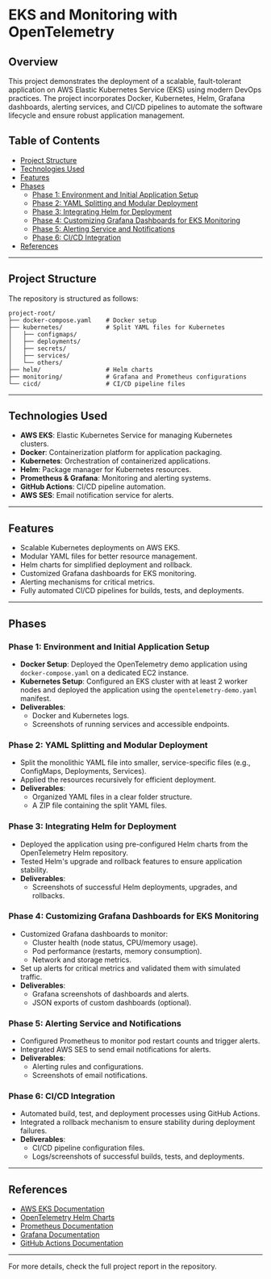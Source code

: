# EKS and Monitoring with OpenTelemetry

## Overview
This project demonstrates the deployment of a scalable, fault-tolerant application on AWS Elastic Kubernetes Service (EKS) using modern DevOps practices. The project incorporates Docker, Kubernetes, Helm, Grafana dashboards, alerting services, and CI/CD pipelines to automate the software lifecycle and ensure robust application management.

## Table of Contents
- [Project Structure](#project-structure)
- [Technologies Used](#technologies-used)
- [Features](#features)
- [Phases](#phases)
  - [Phase 1: Environment and Initial Application Setup](#phase-1-environment-and-initial-application-setup)
  - [Phase 2: YAML Splitting and Modular Deployment](#phase-2-yaml-splitting-and-modular-deployment)
  - [Phase 3: Integrating Helm for Deployment](#phase-3-integrating-helm-for-deployment)
  - [Phase 4: Customizing Grafana Dashboards for EKS Monitoring](#phase-4-customizing-grafana-dashboards-for-eks-monitoring)
  - [Phase 5: Alerting Service and Notifications](#phase-5-alerting-service-and-notifications)
  - [Phase 6: CI/CD Integration](#phase-6-cicd-integration)
- [References](#references)

---

## Project Structure
The repository is structured as follows:
```
project-root/
├── docker-compose.yaml    # Docker setup
├── kubernetes/            # Split YAML files for Kubernetes
│   ├── configmaps/
│   ├── deployments/
│   ├── secrets/
│   ├── services/
│   └── others/
├── helm/                  # Helm charts
├── monitoring/            # Grafana and Prometheus configurations
└── cicd/                  # CI/CD pipeline files
```

---

## Technologies Used
- **AWS EKS**: Elastic Kubernetes Service for managing Kubernetes clusters.
- **Docker**: Containerization platform for application packaging.
- **Kubernetes**: Orchestration of containerized applications.
- **Helm**: Package manager for Kubernetes resources.
- **Prometheus & Grafana**: Monitoring and alerting systems.
- **GitHub Actions**: CI/CD pipeline automation.
- **AWS SES**: Email notification service for alerts.

---

## Features
- Scalable Kubernetes deployments on AWS EKS.
- Modular YAML files for better resource management.
- Helm charts for simplified deployment and rollback.
- Customized Grafana dashboards for EKS monitoring.
- Alerting mechanisms for critical metrics.
- Fully automated CI/CD pipelines for builds, tests, and deployments.

---

## Phases

### Phase 1: Environment and Initial Application Setup
- **Docker Setup**: Deployed the OpenTelemetry demo application using `docker-compose.yaml` on a dedicated EC2 instance.
- **Kubernetes Setup**: Configured an EKS cluster with at least 2 worker nodes and deployed the application using the `opentelemetry-demo.yaml` manifest.
- **Deliverables**:
  - Docker and Kubernetes logs.
  - Screenshots of running services and accessible endpoints.

### Phase 2: YAML Splitting and Modular Deployment
- Split the monolithic YAML file into smaller, service-specific files (e.g., ConfigMaps, Deployments, Services).
- Applied the resources recursively for efficient deployment.
- **Deliverables**:
  - Organized YAML files in a clear folder structure.
  - A ZIP file containing the split YAML files.

### Phase 3: Integrating Helm for Deployment
- Deployed the application using pre-configured Helm charts from the OpenTelemetry Helm repository.
- Tested Helm's upgrade and rollback features to ensure application stability.
- **Deliverables**:
  - Screenshots of successful Helm deployments, upgrades, and rollbacks.

### Phase 4: Customizing Grafana Dashboards for EKS Monitoring
- Customized Grafana dashboards to monitor:
  - Cluster health (node status, CPU/memory usage).
  - Pod performance (restarts, memory consumption).
  - Network and storage metrics.
- Set up alerts for critical metrics and validated them with simulated traffic.
- **Deliverables**:
  - Grafana screenshots of dashboards and alerts.
  - JSON exports of custom dashboards (optional).

### Phase 5: Alerting Service and Notifications
- Configured Prometheus to monitor pod restart counts and trigger alerts.
- Integrated AWS SES to send email notifications for alerts.
- **Deliverables**:
  - Alerting rules and configurations.
  - Screenshots of email notifications.

### Phase 6: CI/CD Integration
- Automated build, test, and deployment processes using GitHub Actions.
- Integrated a rollback mechanism to ensure stability during deployment failures.
- **Deliverables**:
  - CI/CD pipeline configuration files.
  - Logs/screenshots of successful builds, tests, and deployments.

---

## References
- [AWS EKS Documentation](https://docs.aws.amazon.com/eks/)
- [OpenTelemetry Helm Charts](https://open-telemetry.github.io/opentelemetry-helm-charts)
- [Prometheus Documentation](https://prometheus.io/docs/)
- [Grafana Documentation](https://grafana.com/docs/)
- [GitHub Actions Documentation](https://docs.github.com/en/actions)

---

For more details, check the full project report in the repository.
